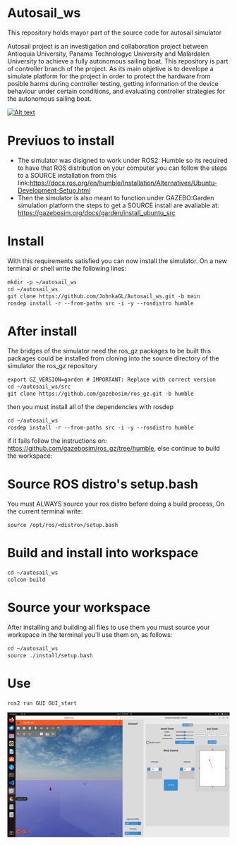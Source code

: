 # Autosail_ws

This repository holds mayor part of the source code for autosail simulator

Autosail project is an investigation and collaboration project between Antioquia University, Panama Technologyc University and Malärdalen University to achieve a fully autonomous sailing boat.
This repository is part of controller branch of the project. As its main objetive is to develope a simulate platform for the project in order to protect the hardware from posible harms during 
controller testing, getting information of the device behaviour under certain conditions, and evaluating controller strategies for the autonomous sailing boat.

[![Alt text](https://img.youtube.com/vi/LjGpxsp8ylU/0.jpg)](https://www.youtube.com/watch?v=LjGpxsp8ylU)


# Previuos to install
+ The simulator was disigned to work under ROS2: Humble so its required to have that ROS distribution on your computer you can follow the steps to a SOURCE installation from this link:https://docs.ros.org/en/humble/Installation/Alternatives/Ubuntu-Development-Setup.html
+ Then the simulator is also meant to function under GAZEBO:Garden simulation platform the steps to get a SOURCE install are avaliable at: https://gazebosim.org/docs/garden/install_ubuntu_src

# Install
With this requirements satisfied you can now install the simulator. On a new terminal or shell write the following lines:

```
mkdir -p ~/autosail_ws
cd ~/autosail_ws
git clone https://github.com/JohnkaGL/Autosail_ws.git -b main
rosdep install -r --from-paths src -i -y --rosdistro humble
```

# After install
The bridges of the simulator need the ros_gz packages to be built this packages could be installed from cloning into the source directory of the simulator the ros_gz repository

```
export GZ_VERSION=garden # IMPORTANT: Replace with correct version
cd ~/autosail_ws/src
git clone https://github.com/gazebosim/ros_gz.git -b humble
```

then you must install all of the dependencies with rosdep 

```
cd ~/autosail_ws
rosdep install -r --from-paths src -i -y --rosdistro humble
```

if it fails follow the instructions on: https://github.com/gazebosim/ros_gz/tree/humble, else continue to build the workspace:
# Source ROS distro's setup.bash
You must ALWAYS source your ros distro before doing a build process, On the current terminal write: 

```
source /opt/ros/<distro>/setup.bash
```

# Build and install into workspace

```
cd ~/autosail_ws
colcon build
```

# Source your workspace

After installing and building all files to use them you must source your workspace in the terminal you´ll use them on, as follows:

```
cd ~/autosail_ws
source ./install/setup.bash
```

# Use

```
ros2 run GUI GUI_start
```

![imagen1](https://raw.githubusercontent.com/JohnkaGL/Autosail_ws/main/thumb_nails/imagen1.png)
